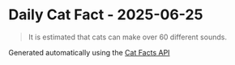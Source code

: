 # Daily Cat Fact - 2025-06-25

> It is estimated that cats can make over 60 different sounds.

Generated automatically using the [Cat Facts API](https://catfact.ninja)
